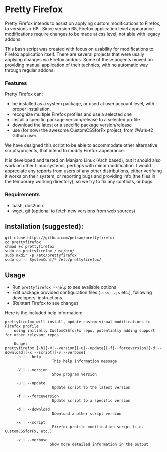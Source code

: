 # Pretty Firefox
Pretty Firefox intends to assist on applying custom modifications to Firefox, to versions > 68 .
Since version 68, Firefox application level appearance modifications require changes to be made at css level, not able with legacy addons.

This bash script was created with focus on usability for modifications to Firefox application itself.
There are several projects that were usally applying changes via Firefox addons. Some of these projects moved on providing manual application of their technics, with no automatic way through regular addons.


### Features
Pretty Firefox can:
* be installed as a system package, or used at user account level, with proper installation.
* recognize multiple Firefox profiles and use a selected one
* install a specific package version/release to a selected profile
* download the latest or a specific package version/release
* use (for now) the awesome CustomCSSforFx project, from @Aris-t2 Github user.

We have designed this script to be able to accommodate other alternative scripts/projects, that intend to modify Firefox appearance.

It is developed and tested on Manjaro Linux (Arch based), but it should also work on other Linux systems, perhaps with minor modification. I would appreciate any reports from users of any other distributions, either verifying it works on their system, or reporting bugs and providing info (the files in the temporary working directory), so we try to fix any conflicts, or bugs.

### Requirements
* bash, dos2unix
* wget, git (optional to fetch new versions from web sources)

## Installation (suggested):
```
git clone https://github.com/petsam/prettyfirefox
cd prettyfirefox
chmod +x prettyfirefox
sudo cp prettyfirefox /usr/bin/
sudo mkdir -p /etc/prettyfirefox
sudo cp -r SystemConf/* /etc/prettyfirefox/
```

## Usage
* Run `prettyfirefox --help` to see available options
* Edit package provided configuration files (`.css, .js` etc.), following developers' instructions.
* (Re)start Firefox to see changes

Here is the included help information:

```
prettyfirefox will install, update custom visual modifications to Firefox profile
    using initially CustomCSSforFx repo, potentially adding support for other relevant repos

    Usage:
prettyfirefox [-h][-V|--version][-u|--update][-f|--forceversion][-d|--download][-x|--script][-v|--verbose]
     -h | --help
                     This help information message

     -V | --version
                     Show program version

     -u | --update
                     Update script to the latest version

     -f | --forceversion
                     Update script to a specific version

     -d | --download
                     Download another script version

     -x | --script
                     Firefox profile modification script (i.e. CustomCSSforFx, etc.)

     -v | --verbose
                    Show more detailed information in the output
```
